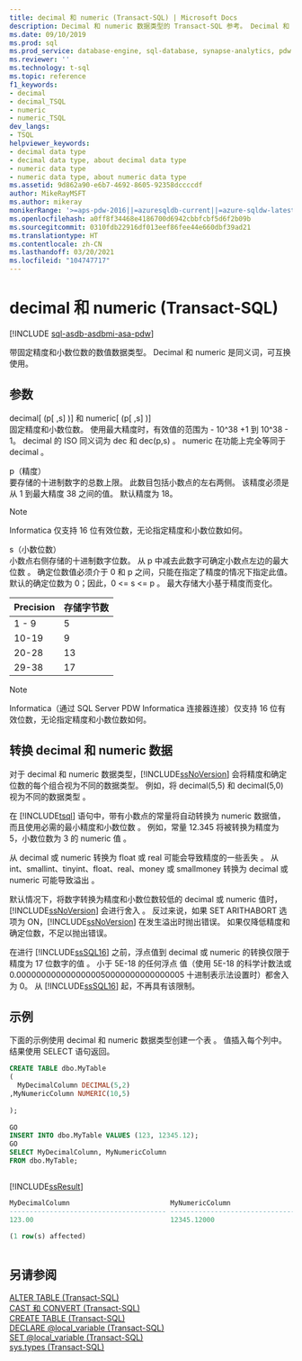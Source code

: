 ```yaml
---
title: decimal 和 numeric (Transact-SQL) | Microsoft Docs
description: Decimal 和 numeric 数据类型的 Transact-SQL 参考。 Decimal 和 numeric 是具有固定精度和小数位数的 numeric 数据类型的同义词。
ms.date: 09/10/2019
ms.prod: sql
ms.prod_service: database-engine, sql-database, synapse-analytics, pdw
ms.reviewer: ''
ms.technology: t-sql
ms.topic: reference
f1_keywords:
- decimal
- decimal_TSQL
- numeric
- numeric_TSQL
dev_langs:
- TSQL
helpviewer_keywords:
- decimal data type
- decimal data type, about decimal data type
- numeric data type
- numeric data type, about numeric data type
ms.assetid: 9d862a90-e6b7-4692-8605-92358dccccdf
author: MikeRayMSFT
ms.author: mikeray
monikerRange: '>=aps-pdw-2016||=azuresqldb-current||=azure-sqldw-latest||>=sql-server-2016||>=sql-server-linux-2017||=azuresqldb-mi-current'
ms.openlocfilehash: a0ff8f34468e4186700d6942cbbfcbf5d6f2b09b
ms.sourcegitcommit: 0310fdb22916df013eef86fee44e660dbf39ad21
ms.translationtype: HT
ms.contentlocale: zh-CN
ms.lasthandoff: 03/20/2021
ms.locfileid: "104747717"
---
```

# <a name="decimal-and-numeric-transact-sql"></a>decimal 和 numeric (Transact-SQL)
[!INCLUDE [sql-asdb-asdbmi-asa-pdw](../../includes/applies-to-version/sql-asdb-asdbmi-asa-pdw.md)]

带固定精度和小数位数的数值数据类型。 Decimal 和 numeric 是同义词，可互换使用。
  
## <a name="arguments"></a>参数
decimal[ (p[ ,s] )] 和 numeric[ (p[ ,s] )]              
固定精度和小数位数。 使用最大精度时，有效值的范围为 - 10^38 +1 到 10^38 - 1。 decimal 的 ISO 同义词为 dec 和 dec(p,s)       。 numeric  在功能上完全等同于 decimal  。
  
p（精度）  
要存储的十进制数字的总数上限。 此数目包括小数点的左右两侧。 该精度必须是从 1 到最大精度 38 之间的值。 默认精度为 18。
  
> [!NOTE]  
>  Informatica 仅支持 16 位有效位数，无论指定精度和小数位数如何。  
  
s（小数位数）   
小数点右侧存储的十进制数字位数。 从 p 中减去此数字可确定小数点左边的最大位数  。 确定位数值必须介于 0 和 p  之间，只能在指定了精度的情况下指定此值。 默认的确定位数为 0；因此，0 <= s \<= p   。 最大存储大小基于精度而变化。
  
|Precision|存储字节数|  
|---|---|
|1 - 9|5|  
|10-19|9|  
|20-28|13|  
|29-38|17|  
  
> [!NOTE]  
>  Informatica（通过 SQL Server PDW Informatica 连接器连接）仅支持 16 位有效位数，无论指定精度和小数位数如何。  
  
## <a name="converting-decimal-and-numeric-data"></a>转换 decimal 和 numeric 数据
对于 decimal  和 numeric  数据类型，[!INCLUDE[ssNoVersion](../../includes/ssnoversion-md.md)] 会将精度和确定位数的每个组合视为不同的数据类型。 例如，将 decimal(5,5) 和 decimal(5,0) 视为不同的数据类型   。
  
在 [!INCLUDE[tsql](../../includes/tsql-md.md)] 语句中，带有小数点的常量将自动转换为 numeric 数据值，而且使用必需的最小精度和小数位数  。 例如，常量 12.345 将被转换为精度为 5，小数位数为 3 的 numeric 值  。
  
从 decimal 或 numeric 转换为 float 或 real 可能会导致精度的一些丢失     。 从 int、smallint、tinyint、float、real、money 或 smallmoney 转换为 decimal 或 numeric 可能导致溢出          。
  
默认情况下，将数字转换为精度和小数位数较低的 decimal 或 numeric 值时，[!INCLUDE[ssNoVersion](../../includes/ssnoversion-md.md)] 会进行舍入   。 反过来说，如果 SET ARITHABORT 选项为 ON，[!INCLUDE[ssNoVersion](../../includes/ssnoversion-md.md)] 在发生溢出时抛出错误。 如果仅降低精度和确定位数，不足以抛出错误。
  
在进行 [!INCLUDE[ssSQL16](../../includes/sssql16-md.md)] 之前，浮点值到 decimal 或 numeric 的转换仅限于精度为 17 位数字的值    。 小于 5E-18 的任何浮点  值（使用 5E-18 的科学计数法或 0.0000000000000000050000000000000005 十进制表示法设置时）都舍入为 0。 从 [!INCLUDE[ssSQL16](../../includes/sssql16-md.md)] 起，不再具有该限制。
  
## <a name="examples"></a>示例  
下面的示例使用 decimal 和 numeric 数据类型创建一个表   。  值插入每个列中。 结果使用 SELECT 语句返回。
  
```sql
CREATE TABLE dbo.MyTable  
(  
  MyDecimalColumn DECIMAL(5,2)  
,MyNumericColumn NUMERIC(10,5)
  
);  
  
GO  
INSERT INTO dbo.MyTable VALUES (123, 12345.12);  
GO  
SELECT MyDecimalColumn, MyNumericColumn  
FROM dbo.MyTable;  
  
```  
  
[!INCLUDE[ssResult](../../includes/ssresult-md.md)]
  
```sql
MyDecimalColumn                         MyNumericColumn  
--------------------------------------- ---------------------------------------  
123.00                                  12345.12000  
  
(1 row(s) affected)  
  
```  
  
## <a name="see-also"></a>另请参阅
[ALTER TABLE (Transact-SQL)](../../t-sql/statements/alter-table-transact-sql.md)  
[CAST 和 CONVERT (Transact-SQL)](../../t-sql/functions/cast-and-convert-transact-sql.md)  
[CREATE TABLE (Transact-SQL)](../../t-sql/statements/create-table-transact-sql.md)  
[DECLARE @local_variable (Transact-SQL)](../../t-sql/language-elements/declare-local-variable-transact-sql.md)  
[SET @local_variable (Transact-SQL)](../../t-sql/language-elements/set-local-variable-transact-sql.md)  
[sys.types (Transact-SQL)](../../relational-databases/system-catalog-views/sys-types-transact-sql.md)
  
